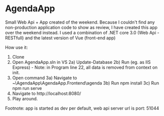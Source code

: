 # AgendaApp
Small Web Api + App created of the weekend.
Because I couldn't find any non-production application code to show as review, I have created this app over the weekend instead.
I used a combination of .NET core 3.0 (Web Api - RESTfull) and the latest version of Vue (front-end app)

How use it:
1) Clone
2) Open AgendaApp.sln in VS
  2a) Update-Database
  2b) Run (eg. as IIS Express) - Note: in Program line 22, all data is removed from context on init.
3) Open command 
  3a) Navigate to ~\AgendaApp\AgendaApp.Frontend\agenda
  3b) Run npm install
  3c) Run npm run serve
4) Navigate to http://localhost:8080/
5) Play around.
  
Footnote: app is started as dev per default, web api server url is port: 51044
